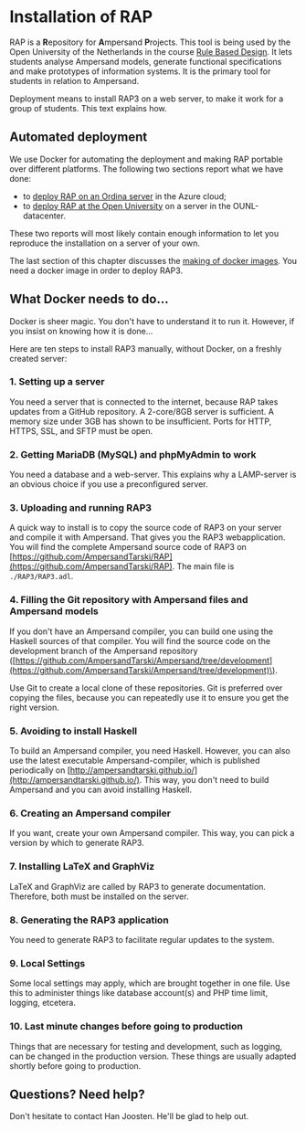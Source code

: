 # Installation of RAP

RAP is a **R**epository for **A**mpersand **P**rojects. This tool is being used by the Open University of the Netherlands in the course [Rule Based Design](http://portal.ou.nl/web/ontwerpen-met-bedrijfsregels). It lets students analyse Ampersand models, generate functional specifications and make prototypes of information systems. It is the primary tool for students in relation to Ampersand.

Deployment means to install RAP3 on a web server, to make it work for a group of students. This text explains how.

## Automated deployment

We use Docker for automating the deployment and making RAP portable over different platforms. The following two sections report what we have done:

* to [deploy RAP on an Ordina server](deploying-rap3-with-azure-on-ubuntu.md) in the Azure cloud;
* to [deploy RAP at the Open University](deploying-ounl-rap3.md) on a server in the OUNL-datacenter.

These two reports will most likely contain enough information to let you reproduce the installation on a server of your own.

The last section of this chapter discusses the [making of docker images](making-docker-images.md). You need a docker image in order to deploy RAP3.

## What Docker needs to do...

Docker is sheer magic. You don't have to understand it to run it. However, if you insist on knowing how it is done...

Here are ten steps to install RAP3 manually, without Docker, on a freshly created server:

### 1. Setting up a server

You need a server that is connected to the internet, because RAP takes updates from a GitHub repository. A 2-core/8GB server is sufficient. A memory size under 3GB has shown to be insufficient. Ports for HTTP, HTTPS, SSL, and SFTP must be open.

### 2. Getting MariaDB \(MySQL\) and phpMyAdmin to work

You need a database and a web-server. This explains why a LAMP-server is an obvious choice if you use a preconfigured server.

### 3. Uploading and running RAP3

A quick way to install is to copy the source code of RAP3 on your server and compile it with Ampersand. That gives you the RAP3 webapplication. You will find the complete Ampersand source code of RAP3 on [https://github.com/AmpersandTarski/RAP](https://github.com/AmpersandTarski/RAP). The main file is `./RAP3/RAP3.adl`.

### 4. Filling the Git repository with Ampersand files and Ampersand models

If you don't have an Ampersand compiler, you can build one using the Haskell sources of that compiler. You will find the source code on the development branch of the Ampersand repository \([https://github.com/AmpersandTarski/Ampersand/tree/development](https://github.com/AmpersandTarski/Ampersand/tree/development)\).

Use Git to create a local clone of these repositories. Git is preferred over copying the files, because you can repeatedly use it to ensure you get the right version.

### 5. Avoiding to install Haskell

To build an Ampersand compiler, you need Haskell. However, you can also use the latest executable Ampersand-compiler, which is published periodically on [http://ampersandtarski.github.io/](http://ampersandtarski.github.io/). This way, you don't need to build Ampersand and you can avoid installing Haskell.

### 6. Creating an Ampersand compiler

If you want, create your own Ampersand compiler. This way, you can pick a version by which to generate RAP3.

### 7. Installing LaTeX and GraphViz

LaTeX and GraphViz are called by RAP3 to generate documentation. Therefore, both must be installed on the server.

### 8. Generating the RAP3 application

You need to generate RAP3 to facilitate regular updates to the system.

### 9. Local Settings

Some local settings may apply, which are brought together in one file. Use this to administer things like database account\(s\) and PHP time limit, logging, etcetera.

### 10. Last minute changes before going to production

Things that are necessary for testing and development, such as logging, can be changed in the production version. These things are usually adapted shortly before going to production.

## Questions? Need help?

Don't hesitate to contact Han Joosten. He'll be glad to help out.

